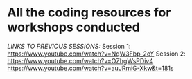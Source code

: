 All the coding resources for workshops conducted
=
*LINKS TO PREVIOUS SESSIONS:*
Session 1: https://www.youtube.com/watch?v=NqW3Fbp_2oY
Session 2: https://www.youtube.com/watch?v=OZhgWsPDiv4
https://www.youtube.com/watch?v=auJRmiG-Xkw&t=181s
